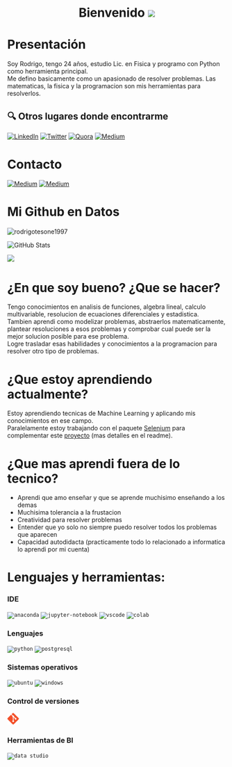<h1 align="center">Bienvenido <img src="https://github.com/TheDudeThatCode/TheDudeThatCode/blob/master/Assets/Hi.gif" width="30px"> </h1>

# Presentación

Soy Rodrigo, tengo 24 años, estudio Lic. en Fisica y programo con Python como herramienta principal.</br>
Me defino basicamente como un apasionado de resolver problemas. Las matematicas, la fisica y la programacion son mis herramientas para resolverlos.  

## 🔍 Otros lugares donde encontrarme


  <a href="https://www.linkedin.com/in/rodrigo-tesone" target="_blank"><img alt="LinkedIn" src="https://img.shields.io/badge/linkedin-%230077B5.svg?&style=for-the-badge&logo=linkedin&logoColor=white" /></a>
  <a href="https://twitter.com/rodrigotesone97" target="_blank"><img alt="Twitter" src="https://img.shields.io/badge/Twitter-1DA1F2?style=for-the-badge&logo=twitter&logoColor=white" /></a>
  <a href="https://es.quora.com/profile/Rodrigo-Tesone" target="_blank"><img alt="Quora" src="https://img.shields.io/badge/Quora-%23B92B27.svg?&style=for-the-badge&logo=Quora&logoColor=white" /></a>
  <a href="https://medium.com/@rodrigotesone1997" target="_blank"><img alt="Medium" src="https://img.shields.io/badge/Medium-12100E?style=for-the-badge&logo=medium&logoColor=white" /></a>

# Contacto

  <a href="mailto:rodrigotesone1997@gmail.com" target="_blank"><img alt="Medium" src="https://img.shields.io/badge/Gmail-D14836?style=for-the-badge&logo=gmail&logoColor=white" /></a>
  <a href="mailto:rodrigotesone97@outlook.com.ar" target="_blank"><img alt="Medium" src="https://img.shields.io/badge/Microsoft_Outlook-0078D4?style=for-the-badge&logo=microsoft-outlook&logoColor=white" /></a>

# Mi Github en Datos

<p><img align="center" src="https://github-readme-stats.vercel.app/api/top-langs?username=rodrigotesone1997&show_icons=true&locale=en&layout=compact" alt="rodrigotesone1997" /></p>


<!--![Visitor Badge](https://visitor-badge.laobi.icu/badge?page_id=rodrigotesone1997)-->

![GitHub Stats](https://github-readme-stats.vercel.app/api?username=rodrigotesone1997&show_icons=true&theme=dark)

![](https://github-profile-summary-cards.vercel.app/api/cards/profile-details?username=rodrigotesone1997&theme=default)  

  
<!--<p align="center"> <img alt="GitHub last commit" src="https://img.shields.io/github/last-commit/rodrigotesone1997/notis_personalizadas?style=for-the-badge">    <img alt="GitHub followers" src="https://img.shields.io/github/followers/rodrigotesone1997?style=for-the-badge">    <img alt="GitHub contributors" src="https://img.shields.io/github/contributors/rodrigotesone1997/notis_personalizadas?style=for-the-badge">-->
  
# ¿En que soy bueno? ¿Que se hacer?

Tengo conocimientos en analisis de funciones, algebra lineal, calculo multivariable, resolucion de ecuaciones diferenciales y estadistica.</br>
Tambien aprendi como modelizar problemas, abstraerlos matematicamente, plantear resoluciones a esos problemas y comprobar cual puede ser la mejor solucion posible para ese problema.</br>
Logre trasladar esas habilidades y conocimientos a la programacion para resolver otro tipo de problemas.</br>

# ¿Que estoy aprendiendo actualmente?

Estoy aprendiendo tecnicas de Machine Learning y aplicando mis conocimientos en ese campo.</br>
Paralelamente estoy trabajando con el paquete [Selenium](https://selenium-python.readthedocs.io/) para complementar este [proyecto](https://github.com/rodrigotesone1997/Bot_Curso_Graty) (mas detalles en el readme).

# ¿Que mas aprendi fuera de lo tecnico?

- Aprendi que amo enseñar y que se aprende muchisimo enseñando a los demas
- Muchisima tolerancia a la frustacion
- Creatividad para resolver problemas
- Entender que yo solo no siempre puedo resolver todos los problemas que aparecen
- Capacidad autodidacta (practicamente todo lo relacionado a informatica lo aprendi por mi cuenta)


# Lenguajes y herramientas:

### IDE

<code><img height="27" src="https://d3b8hk1o42ev08.cloudfront.net/wp-content/uploads/2018/10/codepolitan_anaconda_700_350-image700x350-crop.png" alt="anaconda"></code>
<code><img height="27" src="https://empresas.blogthinkbig.com/wp-content/uploads/2019/03/Figura1LogoJupyter.png" alt="jupyter-notebook"></code>
<code><img height="27" src="https://azurecomcdn.azureedge.net/cvt-e59711d997ff74147dd7db5220a6ba86f8f46065ac1cb9d82b7a98727890278f/images/page/products/visual-studio-code/vscode-logo.png" alt="vscode"></code>
<code><img height="27" src="https://www.marketing-branding.com/wp-content/uploads/2020/07/google-colaboratory-colab-guia-completa.jpg" alt="colab"></code>

### Lenguajes

<code><img height="27" src="https://www.freecodecamp.org/espanol/news/content/images/size/w2000/2021/02/Python-language-1-.png" alt="python"></code>
<code><img height="27" src="https://alvaroperdiz.com/images/headers/postgresql.png" alt="postgresql"></code>

### Sistemas operativos

<code><img height="27" src="https://cdn.computerhoy.com/sites/navi.axelspringer.es/public/styles/1200/public/media/image/2014/02/31472-todo-ubuntu-que-es-que-podemos-esperar-este.jpg?itok=3Rn5Yhq9" alt="ubuntu"></code>
<code><img height="27" src="https://i.blogs.es/d66526/win10-64/1366_2000.jpg" alt="windows"></code>

### Control de versiones

<code><img height="27" src="https://raw.githubusercontent.com/devicons/devicon/master/icons/git/git-original.svg" alt="git"></code>

### Herramientas de BI

<code><img height="27" src="https://www.mdmarketingdigital.com/blog/wp-content/uploads/2019/06/Data-Studio-Stats-1200x700.png" alt="data studio"></code>
